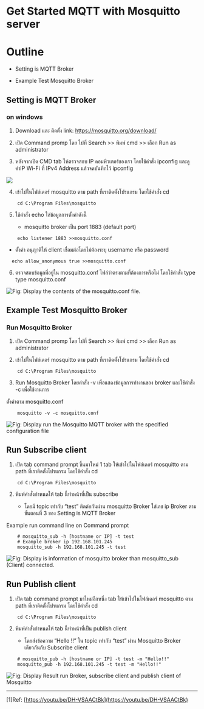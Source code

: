 # Get Started MQTT with Mosquitto server 

# **Outline**

- Setting is MQTT Broker

- Example Test Mosquitto Broker



## **Setting is MQTT Broker** 

### **on windows**

1. Download และ ติดตั้ง  link: https://mosquitto.org/download/

2.  เปิด Command promp โดย ไปที่ Search >> พิมพ์ cmd >> เลือก Run as administrator

3.  หลังจากเปิด CMD tab ให้ตรวจสอบ IP คอมพิวเตอร์ของเรา โดยใช้คำสั่ง ipconfig และดูค่าIP Wi-Fi ที่ IPv4 Address แล้วจดบันทึกไว้
    ipconfig


![](https://paper-attachments.dropboxusercontent.com/s_7788A459FC6A88558CA5CA14FB949EF0AF66791C1E6DA46173C45740A9B53F44_1674188850961_Screenshot+2023-01-20+112628.png)



4. เข้าไปในโฟล์เดอร์ mosquitto ตาม path ที่เราติดตั้งโปรแกรม โดยใช้คำสั่ง cd 
  
```  
    cd C:\Program Files\mosquitto
```

5. ใช้คำสั่ง echo ใส่ข้อมูลการตั้งค่าดังนี้

    - mosquitto broker เป็น port 1883 (default port)
    
```
    echo listener 1883 >>mosquitto.conf
```  

   - ตั้งค่า อนุญาติให้ client เชื่อมต่อโดยไม่ต้องระบุ username หรือ password
   
```  
  echo allow_anonymous true >>mosquitto.conf
```

6. ตรวจสอบข้อมูลที่อยู่ใน mosquitto.conf ไฟล์ว่าตรงตามที่ต้องการหรือไม่ โดยใช้คำสั่ง type
    type mosquitto.conf


![Fig: Display the contents of the mosquitto.conf file.](https://paper-attachments.dropboxusercontent.com/s_7788A459FC6A88558CA5CA14FB949EF0AF66791C1E6DA46173C45740A9B53F44_1674112199305_Screenshot+2023-01-19+140814.png)



## **Example** **Test Mosquitto Broker**

### **Run Mosquitto Broker**


1. เปิด Command promp โดย ไปที่ Search >> พิมพ์ cmd >> เลือก Run as administrator

2. เข้าไปในโฟล์เดอร์ mosquitto ตาม path ที่เราติดตั้งโปรแกรม โดยใช้คำสั่ง cd

```
    cd C:\Program Files\mosquitto
```


3. Run Mosquitto Broker โดยคำสั่ง -v เพื่อแสดงข้อมูลการทำงานของ broker และใช้คำสั่ง -c เพื่อใช้งานการ

ตั้งค่าตาม mosquitto.conf 


```
    mosquitto -v -c mosquitto.conf
```
 
 
![Fig: Display run the Mosquitto MQTT broker with the specified configuration file](https://paper-attachments.dropboxusercontent.com/s_7788A459FC6A88558CA5CA14FB949EF0AF66791C1E6DA46173C45740A9B53F44_1674112995761_image.png)




## **Run  Subscribe client** 


1. เปิด tab command prompt ขึ้นมาใหม่ 1 tab ให้เข้าไปในโฟล์เดอร์ mosquitto ตาม path ที่เราติดตั้งโปรแกรม โดยใช้คำสั่ง cd 
 
```
    cd C:\Program Files\mosquitto
```

2. พิมพ์คำสั่งกำหนดให้ tab นี้ทำหน้าที่เป็น subscribe 
    
    - โดยมี topic เท่ากับ “test” ติดต่อกันผ่าน mosquitto Broker ใส่เลข ip Broker ตามขั้นตอนที่ 3 ของ Setting is MQTT Broker

Example run command line on Command prompt

```
    # mosquitto_sub -h [hostname or IP] -t test
    # Example broker ip 192.168.101.245
    mosquitto_sub -h 192.168.101.245 -t test
```


![Fig: Display is information of mosquitto broker than  mosquitto_sub (Client) connected.](https://paper-attachments.dropboxusercontent.com/s_7788A459FC6A88558CA5CA14FB949EF0AF66791C1E6DA46173C45740A9B53F44_1674114180482_image.png)


## **Run  Publish client** 

1. เปิด tab command prompt มาใหม่อีกหนึ่ง tab ให้เข้าไปในโฟล์เดอร์ mosquitto ตาม path ที่เราติดตั้งโปรแกรม โดยใช้คำสั่ง cd 


```
    cd C:\Program Files\mosquitto

```

2. พิมพ์คำสั่งกำหนดให้ tab นี้ทำหน้าที่เป็น publish client
 
    - โดยส่งข้อความ “Hello !!” ใน topic เท่ากับ “test” ผ่าน Mosquitto Broker เดียวกันกับ Subscribe client 


```
    # mosquitto_pub -h [hostname or IP] -t test -m "Hello!!"
    mosquitto_pub -h 192.168.101.245 -t test -m "Hello!!"
```


![Fig: Display Result run Broker, subscribe client and publish client of Mosquitto](https://paper-attachments.dropboxusercontent.com/s_7788A459FC6A88558CA5CA14FB949EF0AF66791C1E6DA46173C45740A9B53F44_1674114766410_image.png)




----------

[1]Ref: [https://youtu.be/DH-VSAACtBk](https://youtu.be/DH-VSAACtBk)


